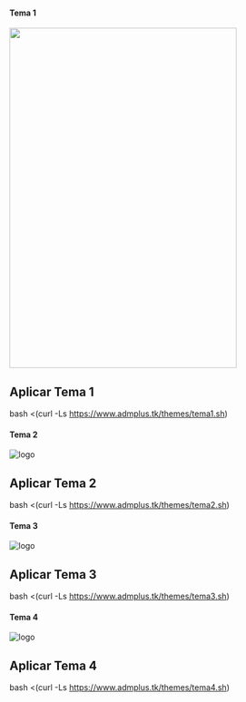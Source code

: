 #### Tema 1
<img src="./tema1.jpg" width="400" height="600">

## Aplicar Tema 1

bash <(curl -Ls https://www.admplus.tk/themes/tema1.sh)

#### Tema 2
![logo](https://github.com/ThonyDroidYT/NEW-ADM-MANAGER-PLUS/blob/gh-pages/themes/tema2.jpg)

## Aplicar Tema 2

bash <(curl -Ls https://www.admplus.tk/themes/tema2.sh)

#### Tema 3
![logo](https://github.com/ThonyDroidYT/NEW-ADM-MANAGER-PLUS/blob/gh-pages/themes/tema3.jpg)

## Aplicar Tema 3

bash <(curl -Ls https://www.admplus.tk/themes/tema3.sh)

#### Tema 4
![logo](https://github.com/ThonyDroidYT/NEW-ADM-MANAGER-PLUS/blob/gh-pages/themes/Tema4.jpg)

## Aplicar Tema 4

bash <(curl -Ls https://www.admplus.tk/themes/tema4.sh)
